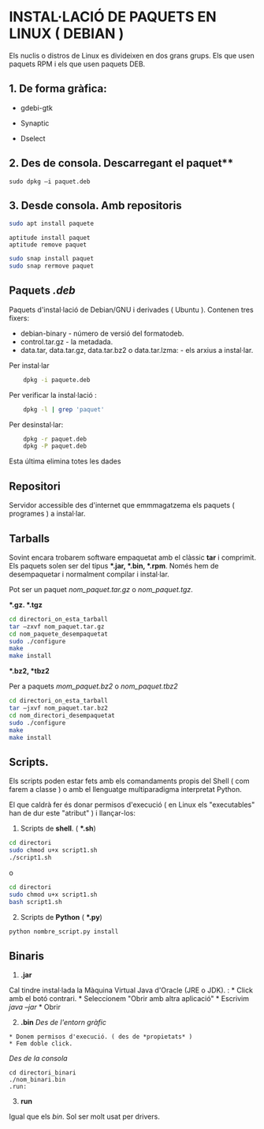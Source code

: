# INSTAL·LACIÓ DE PAQUETS EN LINUX ( DEBIAN )

Els nuclis o distros de Linux es divideixen en dos grans grups. Els que usen paquets RPM i els que usen paquets DEB.

## 1.  De forma gràfica:

*   gdebi-gtk

*   Synaptic

*   Dselect
    
## 2.  Des de consola. Descarregant el paquet**
```
sudo dpkg –i paquet.deb
```
## 3.  Desde consola. Amb repositoris
```bash
sudo apt install paquete
```
```
aptitude install paquet
aptitude remove paquet
```
```bash
sudo snap install paquet
sudo snap rermove paquet
```

## Paquets *.deb* 
Paquets d'instal·lació de Debian/GNU i derivades ( Ubuntu ).
Contenen tres fixers:

*   debian-binary -  número de versió del formatodeb. 
*   control.tar.gz - la metadada.
*   data.tar, data.tar.gz, data.tar.bz2 o data.tar.lzma: - els arxius a instal·lar.


Per instal·lar
```bash
    dpkg -i paquete.deb
```
Per verificar la instal·lació :
```bash
    dpkg -l | grep 'paquet'
```
Per desinstal·lar:
```bash
    dpkg -r paquet.deb
    dpkg -P paquet.deb 
```
Esta última elimina totes les dades 

## Repositori
Servidor accessible des d'internet que emmmagatzema els paquets ( programes ) a instal·lar. 

## Tarballs

Sovint encara trobarem software empaquetat amb el clàssic **tar** i comprimit.  Els paquets solen ser del tipus **\*.jar, \*.bin, \*.rpm**.
Només hem de desempaquetar i normalment compilar i instal·lar.

Pot ser un paquet *nom_paquet.tar.gz* o *nom_paquet.tgz*. 

**\*.gz. \*.tgz**

```bash
cd directori_on_esta_tarball
tar –zxvf nom_paquet.tar.gz 
cd nom_paquete_desempaquetat
sudo ./configure
make
make install
```
**\*.bz2, \*tbz2**

Per a paquets *mom_paquet.bz2* o *nom_paquet.tbz2*
```bash
cd directori_on_esta_tarball
tar –jxvf nom_paquet.tar.bz2
cd nom_directori_desempaquetat
sudo ./configure
make
make install
```

## Scripts.
Els scripts poden estar fets amb els comandaments propis del Shell ( com farem a classe ) o amb el llenguatge multiparadigma interpretat Python.

El que caldrà fer és donar permisos d'execució ( en Linux els "executables" han de dur este "atribut" ) i llançar-los:

1.  Scripts de **shell**. ( **\*.sh**)
```bash
cd directori
sudo chmod u+x script1.sh
./script1.sh
```
o 
```bash
cd directori
sudo chmod u+x script1.sh
bash script1.sh
```

2.  Scripts de **Python** ( **\*.py**)
```bash
python nombre_script.py install
```

## Binaris
1.  **.jar**

Cal tindre instal·lada la Màquina Virtual Java d'Oracle (JRE o JDK). :
    *   Click amb el botó contrari.
    *   Seleccionem "Obrir amb altra aplicació"
    *   Escrivim *java –jar* 
    *   Obrir
    
2.  **.bin**
*Des de l'entorn gràfic* 
>
    * Donem permisos d'execució. ( des de *propietats* )
    * Fem doble click.
	
*Des de la consola*
```
cd directori_binari
./nom_binari.bin
.run:
```

3.  **run** 

Igual que els *bin*. Sol ser molt usat per drivers.
